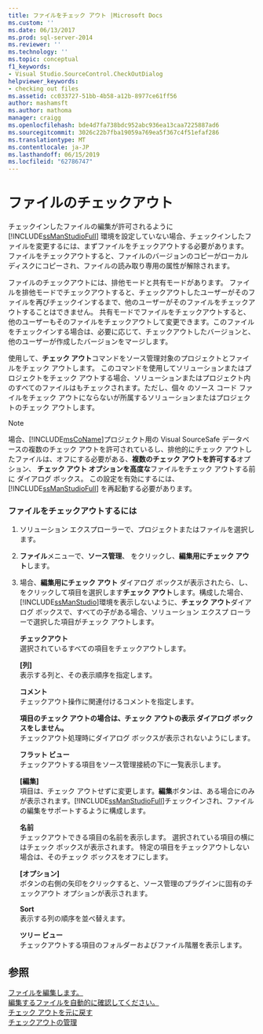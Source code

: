 ```yaml
---
title: ファイルをチェック アウト |Microsoft Docs
ms.custom: ''
ms.date: 06/13/2017
ms.prod: sql-server-2014
ms.reviewer: ''
ms.technology: ''
ms.topic: conceptual
f1_keywords:
- Visual Studio.SourceControl.CheckOutDialog
helpviewer_keywords:
- checking out files
ms.assetid: cc033727-51bb-4b58-a12b-8977ce61ff56
author: mashamsft
ms.author: mathoma
manager: craigg
ms.openlocfilehash: bde4d7fa738bdc952abc936ea13caa7225887ad6
ms.sourcegitcommit: 3026c22b7fba19059a769ea5f367c4f51efaf286
ms.translationtype: MT
ms.contentlocale: ja-JP
ms.lasthandoff: 06/15/2019
ms.locfileid: "62786747"
---
```

# <a name="check-out-files"></a>ファイルのチェックアウト
  チェックインしたファイルの編集が許可されるように [!INCLUDE[ssManStudioFull](../includes/ssmanstudiofull-md.md)] 環境を設定していない場合、チェックインしたファイルを変更するには、まずファイルをチェックアウトする必要があります。 ファイルをチェックアウトすると、ファイルのバージョンのコピーがローカル ディスクにコピーされ、ファイルの読み取り専用の属性が解除されます。  
  
 ファイルのチェックアウトには、排他モードと共有モードがあります。 ファイルを排他モードでチェックアウトすると、チェックアウトしたユーザーがそのファイルを再びチェックインするまで、他のユーザーがそのファイルをチェックアウトすることはできません。 共有モードでファイルをチェックアウトすると、他のユーザーもそのファイルをチェックアウトして変更できます。このファイルをチェックインする場合は、必要に応じて、チェックアウトしたバージョンと、他のユーザーが作成したバージョンをマージします。  
  
 使用して、**チェック アウト**コマンドをソース管理対象のプロジェクトとファイルをチェック アウトします。 このコマンドを使用してソリューションまたはプロジェクトをチェック アウトする場合、ソリューションまたはプロジェクト内のすべてのファイルはもチェックされます。ただし、個々 のソース コード ファイルをチェック アウトにならないが所属するソリューションまたはプロジェクトのチェック アウトします。  
  
> [!NOTE]  
>  場合、[!INCLUDE[msCoName](../includes/msconame-md.md)]プロジェクト用の Visual SourceSafe データベースの複数のチェック アウトを許可されているし、排他的にチェック アウトしたファイルは、オフにする必要がある、**複数のチェック アウトを許可する**オプション、 **チェック アウト オプションを高度な**ファイルをチェック アウトする前に ダイアログ ボックス。 この設定を有効にするには、[!INCLUDE[ssManStudioFull](../includes/ssmanstudiofull-md.md)] を再起動する必要があります。  
  
### <a name="to-check-out-a-file"></a>ファイルをチェックアウトするには  
  
1.  ソリューション エクスプローラーで、プロジェクトまたはファイルを選択します。  
  
2.  **ファイル**メニューで、**ソース管理**、 をクリックし、**編集用にチェック アウト**します。  
  
3.  場合、**編集用にチェック アウト** ダイアログ ボックスが表示されたら、し、をクリックして項目を選択します**チェック アウト**します。構成した場合、[!INCLUDE[ssManStudio](../includes/ssmanstudio-md.md)]環境を表示しないように、**チェック アウト**ダイアログ ボックスで、すべての子がある場合、ソリューション エクスプ ローラーで選択した項目がチェック アウトします。  
  
     **チェックアウト**  
     選択されているすべての項目をチェックアウトします。  
  
     **[列]**  
     表示する列と、その表示順序を指定します。  
  
     **コメント**  
     チェックアウト操作に関連付けるコメントを指定します。  
  
     **項目のチェック アウトの場合は、チェック アウトの表示 ダイアログ ボックスをしません。**  
     チェックアウト処理時にダイアログ ボックスが表示されないようにします。  
  
     **フラット ビュー**  
     チェックアウトする項目をソース管理接続の下に一覧表示します。  
  
     **[編集]**  
     項目は、チェック アウトせずに変更します。**編集**ボタンは、ある場合にのみが表示されます。[!INCLUDE[ssManStudioFull](../includes/ssmanstudiofull-md.md)]チェックインされ、ファイルの編集をサポートするように構成します。  
  
     **名前**  
     チェックアウトできる項目の名前を表示します。 選択されている項目の横にはチェック ボックスが表示されます。 特定の項目をチェックアウトしない場合は、そのチェック ボックスをオフにします。  
  
     **[オプション]**  
     ボタンの右側の矢印をクリックすると、ソース管理のプラグインに固有のチェックアウト オプションが表示されます。  
  
     **Sort**  
     表示する列の順序を並べ替えます。  
  
     **ツリー ビュー**  
     チェックアウトする項目のフォルダーおよびファイル階層を表示します。  
  
## <a name="see-also"></a>参照  
 [ファイルを編集します。](../../2014/database-engine/edit-checked-in-files.md)   
 [編集するファイルを自動的に確認してください。](../../2014/database-engine/automatically-check-out-files-upon-edit.md)   
 [チェック アウトを元に戻す](../../2014/database-engine/undo-checkouts.md)   
 [チェックアウトの管理](../../2014/database-engine/manage-checkouts.md)  
  
  
